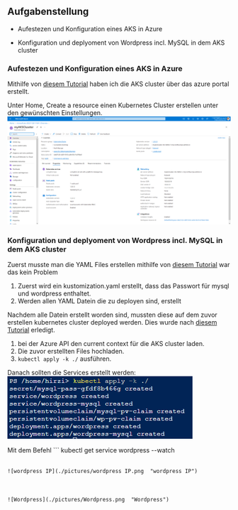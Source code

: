  ## Aufgabenstellung

- Aufestezen und Konfiguration eines AKS in Azure

- Konfiguration und deplyoment von Wordpress incl. MySQL in dem AKS cluster


 ### Aufestezen und Konfiguration eines AKS in Azure

Mithilfe von [diesem Tutorial](https://learn.microsoft.com/en-us/azure/aks/learn/quick-kubernetes-deploy-portal?tabs=azure-cli)
haben ich die AKS cluster über das azure portal erstellt. 

Unter Home, Create a resource einen Kubernetes Cluster erstellen unter den gewünschten Einstellungen.
![myAKSCluster](./pictures/myAKSCluster.png "myAKSCluster")

 ### Konfiguration und deplyoment von Wordpress incl. MySQL in dem AKS cluster

Zuerst musste man die YAML Files erstellen mithilfe von [diesem Tutorial](https://kubernetes.io/docs/tutorials/stateful-application/mysql-wordpress-persistent-volume/)
war das kein Problem

1. Zuerst wird ein kustomization.yaml erstellt, dass das Passwort  für mysql und wordpress enthaltet.
2. Werden allen YAML Datein die zu deployen sind, erstellt 

Nachdem alle Datein erstellt worden sind, mussten diese auf dem zuvor erstellen kubernetes cluster deployed werden.
Dies wurde nach [diesem Tutorial](https://learn.microsoft.com/en-us/azure/aks/tutorial-kubernetes-deploy-application?tabs=azure-cli) erledigt.

1. bei der Azure API den current context für die AKS cluster laden.
2. Die zuvor erstellten Files hochladen.
3. ```kubectl apply -k ./``` ausführen.

Danach sollten die Services erstellt werden:
![deploy](./pictures/deploy.png "deploy")

Mit dem Befehl ```
kubectl get service wordpress --watch
``` erhält man die IP-Adresse der Wordpress Website

![wordpress IP](./pictures/wordpress IP.png  "wordpress IP")



![Wordpress](./pictures/Wordpress.png  "Wordpress")
